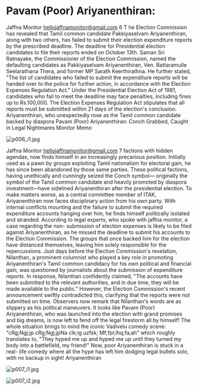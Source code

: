 # Pavam (Poor) Ariyanenthiran:

Jaffna Monitor
hellojaffnamonitor@gmail.com
6
T
he Election Commission has revealed that 
Tamil common candidate Pakkiyaselvam 
Ariyanenthiran, along with two others, has 
failed to submit their election expenditure 
reports by the prescribed deadline. The 
deadline for Presidential election candidates to 
file their reports ended on October 13th.
Saman Sri Ratnayake, the Commissioner of the 
Election Commission, named the defaulting 
candidates as Pakkiyaselvam Ariyanenthiran, 
Ven. Battaramulle Seelarathana Thera, and 
former MP Sarath Keerthirathna. He further 
stated, "The list of candidates who failed 
to submit the expenditure reports will be 
handed over to the police for further action, 
in accordance with the Election Expenses 
Regulation Act."
Under the Presidential Election Act of 1981, 
candidates who fail to meet the deadline may 
face penalties, including fines up to Rs.100,000. 
The Election Expenses Regulation Act 
stipulates that all reports must be submitted 
within 21 days of the election's conclusion.
Ariyanenthiran, who unexpectedly rose as the 
Tamil common candidate backed by diaspora 
Pavam (Poor) Ariyanenthiran: 
Conch Grabbed, Caught in 
Legal Nightmares
Monitor Memo

![p006_i1.jpg](images_out/005_pavam_poor_ariyanenthiran/p006_i1.jpg)

Jaffna Monitor
hellojaffnamonitor@gmail.com
7
factions with hidden agendas, now finds 
himself in an increasingly precarious position. 
Initially used as a pawn by groups exploiting 
Tamil nationalism for electoral gain, he has 
since been abandoned by those same parties. 
These political factions, having unethically 
and cunningly seized the Conch symbol—
originally the symbol of the Tamil common 
candidate and heavily promoted by diaspora 
investment—have sidelined Ariyanenthiran 
after the presidential election.
To make matters worse, as a central committee 
member of ITAK, Ariyanenthiran now faces 
disciplinary action from his own party. With 
internal conflicts mounting and the failure 
to submit the required expenditure accounts 
hanging over him, he finds himself politically 
isolated and stranded.
According to legal experts, who 
spoke with jaffna monitor, 
a case regarding the non-
submission of election 
expenses is likely 
to be filed against 
Ariyanenthiran, as he 
missed the deadline to 
submit his accounts to 
the Election Commission. 
The groups that once 
backed him for the election 
have distanced themselves, 
leaving him solely responsible for 
the repercussions.
Just days before the Election Commission's 
revelation, Nilanthan, a prominent columnist 
who played a key role in promoting 
Ariyanenthiran's Tamil common candidacy 
for his own political and financial gain, was 
questioned by journalists about the submission 
of expenditure reports. In response, Nilanthan 
confidently claimed, "The accounts have been 
submitted to the relevant authorities, and in 
due time, they will be made available to the 
public." However, the Election Commission's 
recent announcement swiftly contradicted 
this, clarifying that the reports were not 
submitted on time. Observers now remark 
that Nilanthan's words are as slippery as his 
political maneuvers.
It looks like Pavam 
(Poor) Ariyanenthiran, 
who was launched into 
the election with grand 
promises and big dreams, 
is now left to fend off the 
legal firestorm all by himself! 
The whole situation brings to 
mind the iconic Vadivelu comedy scene: 
"cRg;Ngj;jp cRg;Ngj;jpNa clk;ig 
uzfsk; Mf;fpl;lhq;fa;ah" which roughly 
translates to, "They hyped me up and hyped 
me up until they turned my body into a 
battlefield, my friend!"
Now, poor Ariyanenthiran is stuck in a real-
life comedy where all the hype has left him 
dodging legal bullets solo, with no backup in 
sight!
 Ariyanenthiran

![p007_i1.jpg](images_out/005_pavam_poor_ariyanenthiran/p007_i1.jpg)

![p007_i2.jpg](images_out/005_pavam_poor_ariyanenthiran/p007_i2.jpg)

